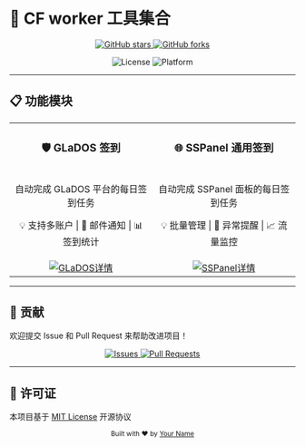 # 🚀 CF worker 工具集合

<div align="center">
  <p>
    <a href="https://github.com/yourusername/yourrepo">
      <img src="https://img.shields.io/github/stars/yourusername/yourrepo?style=social" alt="GitHub stars">
    </a>
    <a href="https://github.com/yourusername/yourrepo/fork">
      <img src="https://img.shields.io/github/forks/yourusername/yourrepo?style=social" alt="GitHub forks">
    </a>
  </p>
  <p>
    <img src="https://img.shields.io/badge/License-MIT-green" alt="License">
    <img src="https://img.shields.io/badge/Platform-Multi--Platform-lightgrey" alt="Platform">
  </p>
</div>

---

## 📋 功能模块

<table>
  <tr>
    <td width="50%" align="center" valign="top">
      <h3>🛡️ GLaDOS 签到</h3>
    </td>
    <td width="50%" align="center" valign="top">
      <h3>🌐 SSPanel 通用签到</h3>
    </td>
  </tr>
  <tr>
    <td align="center">
      <p>自动完成 GLaDOS 平台的每日签到任务</p>
      <p>💡 支持多账户 | 🔔 邮件通知 | 📊 签到统计</p>
    </td>
    <td align="center">
      <p>自动完成 SSPanel 面板的每日签到任务</p>
      <p>💡 批量管理 | 🔔 异常提醒 | 📈 流量监控</p>
    </td>
  </tr>
  <tr>
    <td align="center">
      <a href="./glados.md">
        <img src="https://img.shields.io/badge/📖_查看详情-4A90E2?style=for-the-badge&logo=readthedocs&logoColor=white" alt="GLaDOS详情">
      </a>
    </td>
    <td align="center">
      <a href="./sspanel.md">
        <img src="https://img.shields.io/badge/📖_查看详情-E74C3C?style=for-the-badge&logo=readthedocs&logoColor=white" alt="SSPanel详情">
      </a>
    </td>
  </tr>
</table>

---

## 🤝 贡献

欢迎提交 Issue 和 Pull Request 来帮助改进项目！

<div align="center">
  <a href="https://github.com/yourusername/yourrepo/issues">
    <img src="https://img.shields.io/badge/💡_提交建议-brightgreen?style=for-the-badge" alt="Issues">
  </a>
  <a href="https://github.com/yourusername/yourrepo/pulls">
    <img src="https://img.shields.io/badge/🔧_贡献代码-blue?style=for-the-badge" alt="Pull Requests">
  </a>
</div>

---

## 📄 许可证

本项目基于 [MIT License](LICENSE) 开源协议

<div align="center">
  <sub>Built with ❤️ by <a href="https://github.com/yourusername">Your Name</a></sub>
</div>
